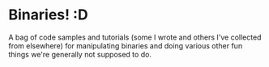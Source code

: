 # Binaries! :D

A bag of code samples and tutorials (some I wrote and others I've collected from elsewhere) for manipulating binaries and doing various other fun things we're generally not supposed to do.
